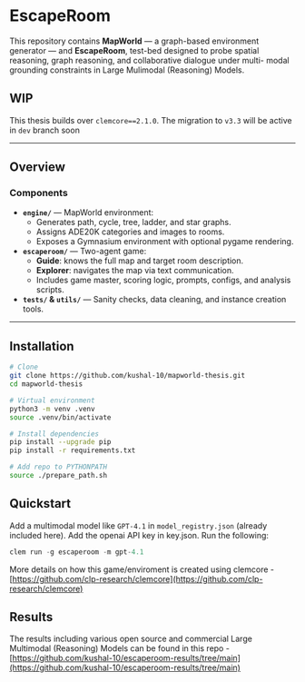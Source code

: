 # EscapeRoom

This repository contains **MapWorld** — a graph-based environment generator — and **EscapeRoom**, test-bed designed to probe
spatial reasoning, graph reasoning, and collaborative dialogue under multi-
modal grounding constraints in Large Mulimodal (Reasoning) Models.

## WIP

This thesis builds over ```clemcore==2.1.0```. The migration to `v3.3` will be active in `dev` branch soon


---

## Overview

### Components
- **`engine/`** — MapWorld environment:
  - Generates path, cycle, tree, ladder, and star graphs.
  - Assigns ADE20K categories and images to rooms.
  - Exposes a Gymnasium environment with optional pygame rendering.
- **`escaperoom/`** — Two-agent game:
  - **Guide**: knows the full map and target room description.
  - **Explorer**: navigates the map via text communication.
  - Includes game master, scoring logic, prompts, configs, and analysis scripts.
- **`tests/` & `utils/`** — Sanity checks, data cleaning, and instance creation tools.

---

## Installation

```bash
# Clone
git clone https://github.com/kushal-10/mapworld-thesis.git
cd mapworld-thesis

# Virtual environment
python3 -m venv .venv
source .venv/bin/activate

# Install dependencies
pip install --upgrade pip
pip install -r requirements.txt

# Add repo to PYTHONPATH
source ./prepare_path.sh
``` 

## Quickstart 

Add a multimodal model like `GPT-4.1` in `model_registry.json` (already included here). Add the openai API key in key.json.
Run the following:

```python
clem run -g escaperoom -m gpt-4.1
```

More details on how this game/enviroment is created using clemcore - [https://github.com/clp-research/clemcore](https://github.com/clp-research/clemcore)

## Results

The results including various open source and commercial Large Multimodal (Reasoning) Models can be found in this repo - [https://github.com/kushal-10/escaperoom-results/tree/main](https://github.com/kushal-10/escaperoom-results/tree/main)